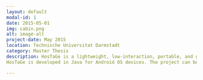```yaml
---
layout: default
modal-id: 1
date: 2015-05-01
img: cabin.png
alt: image-alt
project-date: May 2015
location: Technische Universitat Darmstadt
category: Master Thesis
description: HosTaGe is a lightweight, low-interaction, portable, and generic honeypot for mobile devices that aims on the detection of malicious, wireless network environments. As most malware propagate over the network via specific protocols, a low-interaction honeypot located at a mobile device can check wireless networks for actively propagating malware. We envision such honeypots running on all kinds of mobile devices, e.g., smartphones and tablets, to provide a quick assessment on the potential security state of a network.
HosTaGe is developed in Java for Android OS devices. The project can be accessed from the public repository  <a href="https://github.com/sastry17/HosTaGe">here</a>. 

---
```

